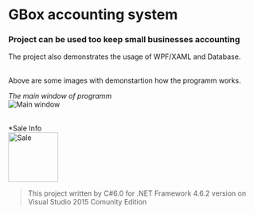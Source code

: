 ﻿# GBox accounting system
### Project can be used too keep small businesses accounting
The project also demonstrates the usage of WPF/XAML and Database.

<br/>
Above are some images with demonstartion how the programm works.
<br/>

*The main window of programm* <br/>
![Main window](https://github.com/harutyunyanhayk/PublicProjects/blob/master/SomeSmallAccounting/DemoPics/GBMain.JPG)

<br/>
*Sale Info <br/>
<img src="https://github.com/harutyunyanhayk/PublicProjects/blob/master/SomeSmallAccounting/DemoPics/GBSale.JPG" alt="Sale"  heigh="100" width="100">

<br/>

> This project written by C#6.0 for .NET Framework 4.6.2 version on Visual Studio 2015 Comunity Edition
